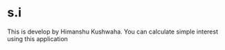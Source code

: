 # s.i
This is develop by Himanshu Kushwaha. You can calculate simple interest using this application
